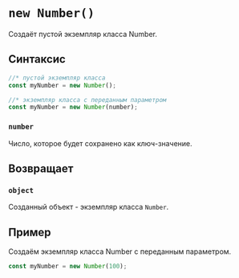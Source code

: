 # `new Number()`

Cоздаёт пустой экземпляр класса Number.

## Синтаксис

```js
//* пустой экземпляр класса
const myNumber = new Number();

//* экземпляр класса с переданным параметром
const myNumber = new Number(number);
```

### `number`

Число, которое будет сохранено как ключ-значение.

## Возвращает

### `object`

Созданный объект - экземпляр класса `Number`.

## Пример

Создаём экземпляр класса Number с переданным параметром.

```js
const myNumber = new Number(100);
```
